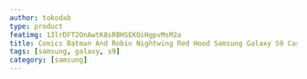 ```yaml
---
author: tokodab
type: product
featimg: 13lrDFT2OnAwtK8sRBHSEKOiHgpvMsM2a
title: Comics Batman And Robin Nightwing Red Hood Samsung Galaxy S9 Case
tags: [samsung, galaxy, s9]
category: [samsung]
---
```

